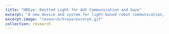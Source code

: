 ```yaml
---
title: "HREye: Emitted Light for AUV Communication and Gaze"
excerpt: "A new device and system for light-based robot communication, including a new capability for underewater robots: gaze indication"
excerpt-image: "research/hreye/excerpt.gif"
collection: research
---
```


<div align="center">
    <img alt="" src="https://michaelscottfulton.com/images/research/hreye/loco_hreye.png">
    <img alt="" src="https://michaelscottfulton.com/images/research/hreye/led_evolution.png">
</div>


<div align="center">
    <img alt="" src="https://michaelscottfulton.com/images/research/hreye/active_lucemes.png">
</div>

<div align="center">
    <img alt="" src="https://michaelscottfulton.com/images/research/hreye/condition_compare.png">
    <img alt="" src="https://michaelscottfulton.com/images/research/hreye/per_luceme.png">
</div>


<div align="center">
    <img alt="" src="https://michaelscottfulton.com/images/research/hreye/ouclar_lucemes.png">
</div>

<div align="center">
    <img alt="" src="https://michaelscottfulton.com/images/research/hreye/ocular_results.png">
</div>

